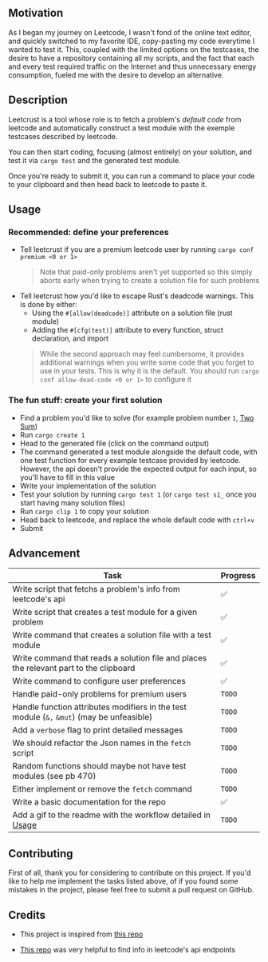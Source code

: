 ## Motivation

As I began my journey on Leetcode, I wasn't fond of the online text editor, and quickly switched to my favorite IDE, copy-pasting my code everytime I wanted to test it. This, coupled with the limited options on the testcases, the desire to have a repository containing all my scripts, and the fact that each and every test required traffic on the Internet and thus unnecessary energy consumption, fueled me with the desire to develop an alternative.

## Description

Leetcrust is a tool whose role is to fetch a problem's *default code* from leetcode and automatically construct a test module with the exemple testcases described by leetcode.

You can then start coding, focusing (almost entirely) on your solution, and test it via `cargo test` and the generated test module.

Once you're ready to submit it, you can run a command to place your code to your clipboard and then head back to leetcode to paste it.

## Usage

### Recommended: define your preferences

- Tell leetcrust if you are a premium leetcode user by running `cargo conf premium <0 or 1>`
  > Note that paid-only problems aren't yet supported so this simply aborts early when trying to create a solution file for such problems
- Tell leetcrust how you'd like to escape Rust's deadcode warnings. This is done by either:
  - Using the `#[allow(deadcode)]` attribute on a solution file (rust module)
  - Adding the `#[cfg(test)]` attribute to every function, struct declaration, and import
  > While the second approach may feel cumbersome, it provides additional warnings when you write some code that you forget to use in your tests. This is why it is the default. You should run `cargo conf allow-dead-code <0 or 1>` to configure it

### The fun stuff: create your first solution

- Find a problem you'd like to solve (for example problem number `1`, [Two Sum](https://leetcode.com/problems/two-sum/description/))
- Run `cargo create 1`
- Head to the generated file (click on the command output)
- The command generated a test module alongside the default code, with one test function for every example testcase provided by leetcode. However, the api doesn't provide the expected output for each input, so you'll have to fill in this value
- Write your implementation of the solution
- Test your solution by running `cargo test 1` (or `cargo test s1_` once you start having many solution files)
- Run `cargo clip 1` to copy your solution
- Head back to leetcode, and replace the whole default code with `ctrl+v`
- Submit

## Advancement

| Task                                                                                      | Progress           |
| ----------------------------------------------------------------------------------------- | ------------------ |
| Write script that fetchs a problem's info from leetcode's api                             | :white_check_mark: |
| Write script that creates a test module for a given problem                               | :white_check_mark: |
| Write command that creates a solution file with a test module                             | :white_check_mark: |
| Write command that reads a solution file and places the relevant part to the clipboard    | :white_check_mark: |
| Write command to configure user preferences                                               | :white_check_mark: |
| Handle paid-only problems for premium users                                               | `TODO`             |
| Handle function attributes modifiers in the test module (`&,` `&mut`) (may be unfeasible) | `TODO`             |
| Add a `verbose` flag to print detailed messages                                           | `TODO`             |
| We should refactor the Json names in the `fetch` script                                   | `TODO`             |
| Random functions should maybe not have test modules (see pb 470)                          | `TODO`             |
| Either implement or remove the `fetch` command                                            | `TODO`             |
| Write a basic documentation for the repo                                                  | :white_check_mark: |
| Add a gif to the readme with the workflow detailed in [Usage](#usage)                     | `TODO`             |

## Contributing

First of all, thank you for considering to contribute on this project. If you'd like to help me implement the tasks listed above, of if you found some mistakes in the project, please feel free to submit a pull request on GitHub.

## Credits

- This project is inspired from [this repo](https://github.com/aylei/leetcode-rust)

- [This repo](https://github.com/alfaarghya/alfa-leetcode-api/tree/main) was very helpful to find info in leetcode's api endpoints